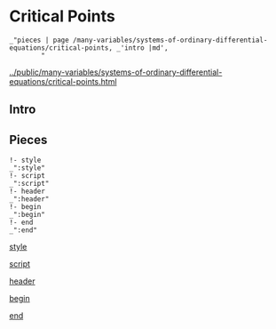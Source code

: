 # Critical Points

    _"pieces | page /many-variables/systems-of-ordinary-differential-equations/critical-points, _'intro |md',
            "

[../public/many-variables/systems-of-ordinary-differential-equations/critical-points.html](# "save:")


## Intro

## Pieces

    !- style
    _":style"
    !- script
    _":script"
    !- header
    _":header"
    !- begin
    _":begin"
    !- end
    _":end"

[style]() 

[script]()

[header]()

[begin]()

[end]()


